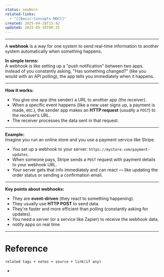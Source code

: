```yaml
---
status: newBorn
related-links:
  - "[[Basic-Concepts-MOC]]"
created: 2025-04-28T15:42
updated: 2025-05-16T00:25
---
```

---

A **webhook** is a way for one system to send real-time information to another system automatically when something happens.

**In simple terms:**  
A webhook is like setting up a "push notification" between two apps. Instead of you constantly asking, "Has something changed?" (like you would with an API polling), the app tells you immediately when it happens.

---

**How it works:**

- You give one app (the sender) a URL to another app (the receiver).
- When a specific event happens (like a new user signs up, a payment is made, etc.), the sender app makes an **HTTP request** (usually a `POST`) to the receiver’s URL.
- The receiver processes the data sent in that request.

---

**Example:**  
Imagine you run an online store and you use a payment service like Stripe.

- You set up a webhook to your server: `https://mystore.com/payment-updates`.
- When someone pays, Stripe sends a `POST` request with payment details to your webhook URL.
- Your server gets that info immediately and can react — like updating the order status or sending a confirmation email.

---

**Key points about webhooks:**

- They are **event-driven** (they react to something happening).
- They usually use **HTTP POST** to send data.
- They're faster and more efficient than polling (constantly asking for updates).
- You need a server (or a service like Zapier) to receive the webhook data.
- notify apps on real time

---



# Reference
`related tags + notes + source + link(if any)`
 

- 